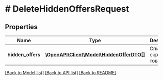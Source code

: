 # # DeleteHiddenOffersRequest

## Properties

Name | Type | Description | Notes
------------ | ------------- | ------------- | -------------
**hidden_offers** | [**\OpenAPI\Client\Model\HiddenOfferDTO[]**](HiddenOfferDTO.md) | Список скрытых товаров. |

[[Back to Model list]](../../README.md#models) [[Back to API list]](../../README.md#endpoints) [[Back to README]](../../README.md)
